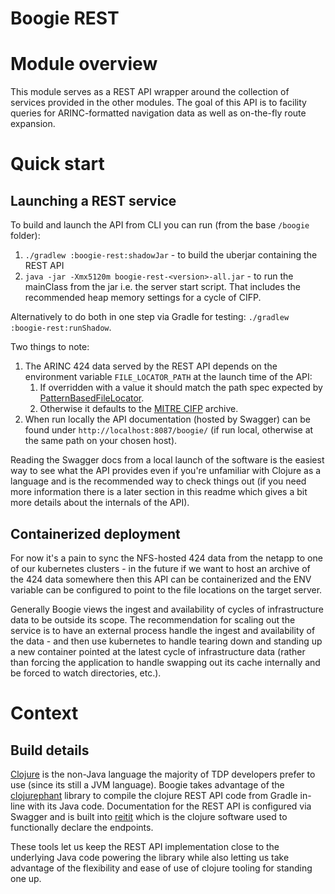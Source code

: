 # Boogie REST

# Module overview

This module serves as a REST API wrapper around the collection of services provided in the other modules. The goal of this API is to facility queries for ARINC-formatted navigation data as well as 
on-the-fly route expansion. 

# Quick start

## Launching a REST service

To build and launch the API from CLI you can run (from the base ```/boogie``` folder):

1. ```./gradlew :boogie-rest:shadowJar``` - to build the uberjar containing the REST API
2. ```java -jar -Xmx5120m boogie-rest-<version>-all.jar``` - to run the mainClass from the jar i.e. the server start script. That includes the recommended heap memory settings for a cycle of CIFP.

Alternatively to do both in one step via Gradle for testing: ```./gradlew :boogie-rest:runShadow```. 

Two things to note:

1. The ARINC 424 data served by the REST API depends on the environment variable ```FILE_LOCATOR_PATH``` at the launch time of the API:
   1. If overridden with a value it should match the path spec expected by [PatternBasedFileLocator](https://mustache.mitre.org/projects/TTFS/repos/boogie/browse/boogie-arinc/src/main/java/org/mitre/tdp/boogie/arinc/PatternBasedFileLocator.java?at=refs%2Fheads%2Fmain).
   2. Otherwise it defaults to the [MITRE CIFP](https://mustache.mitre.org/projects/TTFS/repos/boogie/browse/boogie-arinc/src/main/java/org/mitre/tdp/boogie/arinc/ArincFileStore.java?at=main#25) archive.
2. When run locally the API documentation (hosted by Swagger) can be found under ```http://localhost:8087/boogie/``` (if run local, otherwise at the same path on your chosen host).

Reading the Swagger docs from a local launch of the software is the easiest way to see what the API provides even if you're unfamiliar with Clojure as a language and is the recommended way 
to check things out (if you need more information there is a later section in this readme which gives a bit more details about the internals of the API).

## Containerized deployment

For now it's a pain to sync the NFS-hosted 424 data from the netapp to one of our kubernetes clusters - in the future if we want to host an archive of the 424 data somewhere then this API can be 
containerized and the ENV variable can be configured to point to the file locations on the target server.

Generally Boogie views the ingest and availability of cycles of infrastructure data to be outside its scope. The recommendation for scaling out the service is to have an external process handle the 
ingest and availability of the data - and then use kubernetes to handle tearing down and standing up a new container pointed at the latest cycle of infrastructure data (rather than forcing the application 
to handle swapping out its cache internally and be forced to watch directories, etc.).

# Context

## Build details

[Clojure](https://www.braveclojure.com/clojure-for-the-brave-and-true/) is the non-Java language the majority of TDP developers prefer to use (since its still a JVM language). Boogie takes advantage of 
the [clojurephant](https://github.com/clojurephant/clojurephant) library to compile the clojure REST API code from Gradle in-line with its Java code. Documentation for the REST API is configured via Swagger 
and is built into [reitit](https://github.com/metosin/reitit) which is the clojure software used to functionally declare the endpoints. 

These tools let us keep the REST API implementation close to the underlying Java code powering the library while also letting us take advantage of the flexibility and ease of use of clojure tooling 
for standing one up.